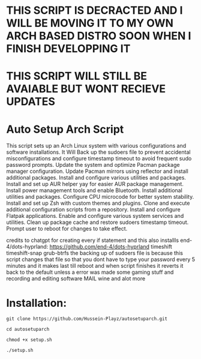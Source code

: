 # THIS SCRIPT IS DECRACTED AND I WILL BE MOVING IT TO MY OWN ARCH BASED DISTRO SOON WHEN I FINISH DEVELOPPING IT
# THIS SCRIPT WILL STILL BE AVAIABLE BUT WONT RECIEVE UPDATES


# Auto Setup Arch Script

This script sets up an Arch Linux system with various configurations and software installations.
It Will
Back up the sudoers file to prevent accidental misconfigurations
and configure timestamp timeout to avoid frequent sudo password prompts.
Update the system and optimize Pacman package manager configuration.
Update Pacman mirrors using reflector and install additional packages.
Install and configure various utilities and packages.
Install and set up AUR helper yay for easier AUR package management.
Install power management tools and enable Bluetooth.
Install additional utilities and packages.
Configure CPU microcode for better system stability.
Install and set up Zsh with custom themes and plugins.
Clone and execute additional configuration scripts from a repository.
Install and configure Flatpak applications.
Enable and configure various system services and utilities.
Clean up package cache and restore sudoers timestamp timeout.
Prompt user to reboot for changes to take effect.

credits to chatgpt for creating every if statement
and this also installls end-4/dots-hyprland: https://github.com/end-4/dots-hyprland
timeshift timeshift-snap grub-btrfs the backing up of sudoers file is because this script changes that file so that you dont have to type your password every 5 minutes and it makes last till reboot and when script finishes it reverts it  back to the default unless a error was made some gaming stuff and recording and editing software MAIL wine and alot more
# Installation:
```
git clone https://github.com/Hussein-Playz/autosetuparch.git
```
```
cd autosetuparch
```
```
chmod +x setup.sh
```
```
./setup.sh
```
